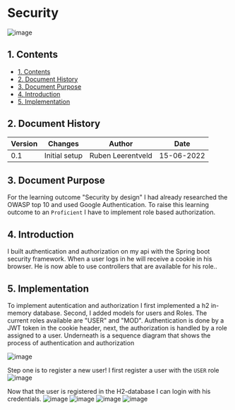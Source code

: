 # Security
![image](https://user-images.githubusercontent.com/27158658/173853778-7b202652-cf50-441b-beb3-52d52402501d.png)


## 1. Contents
- [1. Contents](#1-contents)
- [2. Document History](#2-document-history)
- [3. Document Purpose](#3-document-purpose)
- [4. Introduction](#4-introduction)
- [5. Implementation](#4-implementation)


## 2. Document History
| Version | Changes | Author | Date |
|---------|---------|--------|------|
| 0.1     | Initial setup                                                           | Ruben Leerentveld | 15-06-2022 | 


## 3. Document Purpose
For the learning outcome "Security by design" I had already researched the OWASP top 10 and used Google Authentication.
To raise this learning outcome to an ```Proficient``` I have to implement role based authorization.


## 4. Introduction
I built authentication and authorization on my api with the Spring boot security framework. 
When a user logs in he will receive a cookie in his browser. He is now able to use controllers that are available for his role..

## 5. Implementation
To implement autentication and authorization I first implemented a h2 in-memory database.
Second, I added models for users and Roles. The current roles available are "USER" and "MOD".
Authentication is done by a JWT token in the cookie header, next, the authorization is handled by a role assigned to a user.
Underneath is a sequence diagram that shows the process of authentication and authorization

![image](https://user-images.githubusercontent.com/27158658/173853631-3a5fafeb-45dd-41ce-b0bf-6a0be170217c.png)

Step one is to register a new user! I first register a user with the ```USER``` role
![image](https://user-images.githubusercontent.com/27158658/173855170-76e9cf7c-d936-475f-9b97-1387d59543be.png)

Now that the user is registered in the H2-database I can login with his credentials. 
![image](https://user-images.githubusercontent.com/27158658/174024015-47f67770-e94c-4845-a92e-a9b4cd2d7206.png)
![image](https://user-images.githubusercontent.com/27158658/174024073-81add461-2be1-479e-a1b1-7fe5f135d278.png)
![image](https://user-images.githubusercontent.com/27158658/174024294-625aaa82-e110-46fb-9dc3-993a6dbe90fa.png)
![image](https://user-images.githubusercontent.com/27158658/174024344-60cef828-5841-4330-ab11-8083d5eef237.png)










